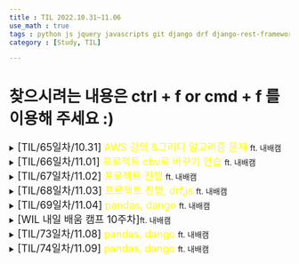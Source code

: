 ```yaml
---
title : TIL 2022.10.31~11.06
use_math : true
tags : python js jquery javascripts git django drf django-rest-framework
category : [Study, TIL]

---
```

찾으시려는 내용은 ctrl + f or cmd + f 를 이용해 주세요 :)
=====

<details>
<summary><span style = "font-size : 1.3em;">[TIL/65일차/10.31] <span style="color : yellow;">AWS 강의 &그리디 알고리즘 문제</span> </span>ft. 내배캠</summary>
<div markdown ="1">
AWS 1주차 강의

[백준 1931 회의실 배정](https://www.acmicpc.net/problem/1931)

[답안 & 깃 허브](https://github.com/KimGyeongMin-KR/algoritm/tree/main/baekjoon/greedy)

</div>
</details>


<details>
<summary><span style = "font-size : 1.3em;">[TIL/66일차/11.01] <span style="color : yellow;">프로젝트 cbv로 바꾸기 연습</span> </span>ft. 내배캠</summary>
<div markdown ="1">

['utf-8' codec can't decode byte 0xa0 in position 0: invalid start byte django](https://stackoverflow.com/questions/73600470/utf-8-codec-cant-decode-byte-0xa0-in-position-0-invalid-start-byte-django)

`return self.img.url`

</div>
</details>


<details>
<summary><span style = "font-size : 1.3em;">[TIL/67일차/11.02] <span style="color : yellow;">프로젝트 진행</span> </span>ft. 내배캠</summary>
<div markdown ="1">

[TypeError: create_superuser() missing 1 required positional argument:](https://stackoverflow.com/questions/49474632/typeerror-create-superuser-missing-1-required-positional-argument-profile-p)

</div>
</details>





<details>
<summary><span style = "font-size : 1.3em;">[TIL/68일차/11.03] <span style="color : yellow;">프로젝트 진행, drf,js</span> </span>ft. 내배캠</summary>
<div markdown ="1">

## read only, write only
```python
class Meta:
    ...
    read_only_fields = ('is_active', 'is_staff')
    extra_kwargs = {
        'password': {'write_only': True}
}
```

## [프론트 페이지 확장자를 없앨 때 참고할 url](https://stackoverflow.com/questions/824349/how-do-i-modify-the-url-without-reloading-the-page)


## [jquery ajax, success done 차이 참고할 url](https://string.tistory.com/128)

</div>
</details>


<details>
<summary><span style = "font-size : 1.3em;">[TIL/69일차/11.04] <span style="color : yellow;">pandas, dango</span> </span>ft. 내배캠</summary>
<div markdown ="1">

## django query set random choice

`mymodel.objects.order_by("?")`

## str list ot list

```python
import ast
x = ast.literal_eval(a) # str list to list
```

## pandas 하나의 셀에 배열 넣기

- df[컬럼이름] = 2차원 배열

## pandas Serise to list

`df.index.to_list()`

## pandas index 기반 loc

`df.loc[인덱스 값]`

## pandas set_index

- 컬럼을 인덱스로 지정하기

`df.set_index(원하는 컬럼 이름)`

## pandas rename

- 컬럼이름 재지정

`df = df.rename(columns = {'Unnamed: 0':'user_id'})`

## pandas transepose()

- 2차원 배열 행렬 바꾸기

`df.transpose() or df.T`

</div>
</details>


<details>
<summary><span style = "font-size : 1.3em;">[WIL 내일 배움 캠프 10주차]</span>ft. 내배캠</summary>
<div markdown ="1">

pandas와 sklearn을 통해서 유저간의 유사도를 구하고 추천해주는 시스템을 만들고 

기존 프로젝트의 FBV를 CBV로 변경, 새로운 기능(스터디 그룹 모집)을 포함 시켜 프로젝트를 진행하였습니다.

앞으로 할 것

- 스테디 프로젝트의 에러 또는 부족한 부분을 채워나가는 것
- 배포에 대해서 공부 후 프로젝트 배포
- 깃허브 관리에 대해 계획 세우기(이슈 관리, 브랜치 전략)
- drf 여러 기능들(페이지 네이션, 다양한 시리얼 라이저, 뷰셋 등)
- 도커
- 기회가 되면 리액트



</div>
</details>




<details>
<summary><span style = "font-size : 1.3em;">[TIL/73일차/11.08] <span style="color : yellow;">pandas, dango</span> </span>ft. 내배캠</summary>
<div markdown ="1">

상을 치르고 온 날
## 프로젝트 종료 후 kpt회고

[https://tikitaka205.tistory.com/102](https://tikitaka205.tistory.com/102)

</div>
</details>



<details>
<summary><span style = "font-size : 1.3em;">[TIL/74일차/11.09] <span style="color : yellow;">pandas, dango</span> </span>ft. 내배캠</summary>
<div markdown ="1">

# 11/9 회의록


## ❗-팀 약속 (이것만은 지키자)-

### 1. 아침에 내가 할 것을 계획하고 간단히 브리핑한다. 저녁에는 하루 일과 브리핑하기

### 2. 팀원들의 수준을 생각한 간단한 퀴즈 1문제

### 3. 사소하더라도 팀적인 문제 항상 공유하기

### 준호

프로젝트 전 목표

- DRF 기초 완벽 마스터
- 모델 참조 방법 다양하게 써보기(main)
- detail 페이지 수정 삭제 기능 마무리 및 프론트 연결
- 승인된 스터디 보여주기 추가
- 스터디 모임 버튼 버그 해결(색깔) - 이슈로도 올리면 좋을 것 같아요.
- 1개의 기능 추가시 바로 commit 로그 남기기
- 모임 인원 초과시 게시글 비공개 전환 또는 없애기(상황에 맞게)
- 모델링 간소화 작업
- serializer 포함 중복코드 제거 (최대한 중복기능은 줄이기)

시간이 허락한다면 하고 싶은 것 - 프로젝트

- **익명사용자이름 자동 완성기능**
- **QnA 봇**

### 기훈

- DB 설계 기초인 **모델링**에 대해 이해와 활용방법을 익혀보기.
- **CRUD**를 활용하여 게시글 및 댓글 작성해보기. 😍
- 위에서 배운 모델링,CRUD를 활용하여 **팔로우 기능(참조)** 이용해보기.
- **GIT을 활용**하여 COMMIT **과정별로 커밋내역** 남겨보기.
- **욕심내지 않고 기초적이면서 필수적인 내용(DRF 기초)에 집중하여 이해하기.**
- DRF를 익히지 못했다면 못한 부분에 힘써보고 다 했다면 위에 표대로 **응용에** 대해 **생각해보기:D**

### 원채

Modeling(프로젝트 전체 이해를 위해 필요)

프로젝트가 계속 이어진다면 이전의 작업들이 돌아가는 방식부터 숙지.

Git을 사용하는 방법

Permission 기능 사용해보기

Js를 통해 Json데이터를 조금 더 유연하게 주고받기

- 익명사용자이름 자동 완성기능(강추) 오오.. 멋져요 👍

### 민수

궁극적 목표 : 팀원끼리 소통해서 서로 도우면서 남은기간 효율적으로(중요) 본인의 최고능력을 발휘하기

프로젝트 전 : DRF 기초 - **로그인** 부터 시작해서 정말 기초적인 에러응답 세세하게 완벽하게 하는게 목표입니다.

프로젝트 : DRF 기초 - 로그인부터 시작해서 정말 기초적인 에러응답 세세하게 완벽하게 하는게 목표입니다.

정말 시간이 돼서 해본다면 만들어 봤던거 : 이메일인증 비밀번호 변경, 정보수정 / 안만들어본거 : 게시글 아이디에 공부시간에 따른 계급달기(적당한 응용이 될 듯 합니다.)

팀으로 얻어 가고 싶은 것 : github 마스터, 팀원의 장점 하나씩 배우기

계획 : DRF 강의모자란부분 듣기, git 공부하기 👍

### 경민

프로젝트 기간 전 개인적 목표 : 에러 처리, 리팩토링, 세세한 부분을 채워나가고 배포를 배워서 출시하는 것

프로젝트 기간의 개인적 목표 :  참여 스터디 디테일 페이지, 공부량 순위(재미 요소)

팀으로 얻어 가고 싶은 것 : 문서의 체계화, 깃허브 체계화 등


</div>
</details>
